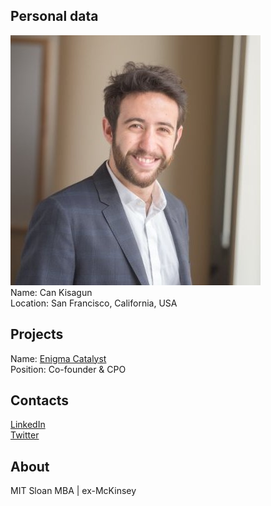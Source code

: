 ## Personal data
![ photo](../people/photo/can_kisagun.jpg)  
Name:  Can Kisagun  
Location: San Francisco, California, USA
## Projects 
Name: [Enigma Catalyst](../projects/enigma_catalyst.md)  
Position: Co-founder & CPO
## Contacts
[LinkedIn](https://www.linkedin.com/in/cankisagun/)  
[Twitter](https://twitter.com/kisaguncan)  

## About
MIT Sloan MBA | ex-McKinsey  
